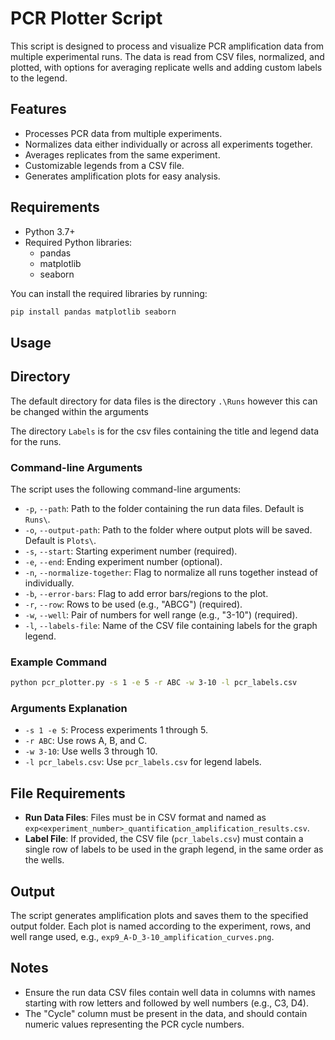 # PCR Plotter Script

This script is designed to process and visualize PCR amplification data from multiple experimental runs. The data is read from CSV files, normalized, and plotted, with options for averaging replicate wells and adding custom labels to the legend. 

## Features

- Processes PCR data from multiple experiments.
- Normalizes data either individually or across all experiments together.
- Averages replicates from the same experiment.
- Customizable legends from a CSV file.
- Generates amplification plots for easy analysis.

## Requirements

- Python 3.7+
- Required Python libraries:
  - pandas
  - matplotlib
  - seaborn

You can install the required libraries by running:

```sh
pip install pandas matplotlib seaborn
```

## Usage

## Directory

The default directory for data files is the directory `.\Runs` however this can be changed within the arguments

The directory `Labels` is for the csv files containing the title and legend data for the runs.

### Command-line Arguments

The script uses the following command-line arguments:

- `-p`, `--path`: Path to the folder containing the run data files. Default is `Runs\`.
- `-o`, `--output-path`: Path to the folder where output plots will be saved. Default is `Plots\`.
- `-s`, `--start`: Starting experiment number (required).
- `-e`, `--end`: Ending experiment number (optional).
- `-n`, `--normalize-together`: Flag to normalize all runs together instead of individually.
- `-b`, `--error-bars`: Flag to add error bars/regions to the plot.
- `-r`, `--row`: Rows to be used (e.g., "ABCG") (required).
- `-w`, `--well`: Pair of numbers for well range (e.g., "3-10") (required).
- `-l`, `--labels-file`: Name of the CSV file containing labels for the graph legend.

### Example Command

```sh
python pcr_plotter.py -s 1 -e 5 -r ABC -w 3-10 -l pcr_labels.csv
```

### Arguments Explanation

- `-s 1 -e 5`: Process experiments 1 through 5.
- `-r ABC`: Use rows A, B, and C.
- `-w 3-10`: Use wells 3 through 10.
- `-l pcr_labels.csv`: Use `pcr_labels.csv` for legend labels.

## File Requirements

- **Run Data Files**: Files must be in CSV format and named as `exp<experiment_number>_quantification_amplification_results.csv`.
- **Label File**: If provided, the CSV file (`pcr_labels.csv`) must contain a single row of labels to be used in the graph legend, in the same order as the wells.

## Output

The script generates amplification plots and saves them to the specified output folder. Each plot is named according to the experiment, rows, and well range used, e.g., `exp9_A-D_3-10_amplification_curves.png`.

## Notes

- Ensure the run data CSV files contain well data in columns with names starting with row letters and followed by well numbers (e.g., C3, D4).
- The "Cycle" column must be present in the data, and should contain numeric values representing the PCR cycle numbers.
